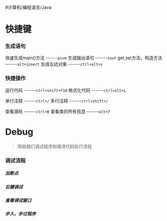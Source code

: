 #计算机/编程语言/Java 
# 快捷键
### 生成语句
快速生成main()方法  ------`psvm`
生成输出语句  ------`sout`
get,set方法，构造方法  ------`alt+insert`
生成左边对象  ------`ctrl+alt+v`

### 快捷操作
运行代码  ------`ctrl+shift+F10`
格式化代码  ------`ctrl+alt+L`

单行注释  ------`ctrl+/`
多行注释  ------`ctrl+shift+/`

查看源码  ------`ctrl+B`
查看类的所有信息  ------`alt+7`


# Debug
>帮助我们调试程序和理清代码执行流程

### 调试流程
##### 加断点
##### 右键调试
##### 查看调试窗口
##### 步入，步过程序
















